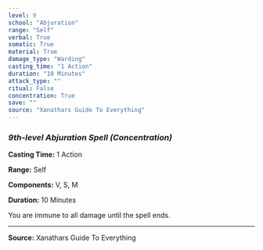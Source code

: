 ```yaml
---
level: 9
school: "Abjuration"
range: "Self"
verbal: True
somatic: True
material: True
damage_type: "Warding"
casting_time: "1 Action"
duration: "10 Minutes"
attack_type: ""
ritual: False
concentration: True
save: ""
source: "Xanathars Guide To Everything"
---
```


### *9th-level Abjuration Spell* *(Concentration)*

**Casting Time:** 1 Action

**Range:** Self

**Components:** V, S, M

**Duration:** 10 Minutes

You are immune to all damage until the spell ends.

---
**Source:** Xanathars Guide To Everything
